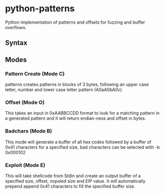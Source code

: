# python-patterns
Python implementation of patterns and offsets for fuzzing and buffer overflows.

## Syntax

## Modes
### Pattern Create (Mode C)
patterns creates patterns in blocks of 3 bytes, following an upper case letter, number and lower case letter pattern (A0aA0bA0c)

### Offset (Mode O)
This takes an input in 0xAABBCCDD format to look for a matching pattern in a generated pattern and it will return endian-ness and offset in bytes.

### Badchars (Mode B)
This mode will generate a buffer of all hex codes followed by a buffer of 0x41 characters for a specified size, bad characters can be selected with -b 0x000102

### Exploit (Mode E)
This will take shellcode from StdIn and create an output buffer of a specified size, offset, nopsled size and EIP value. It will automatically prepend append 0x41 characters to fill the specified buffer size.

